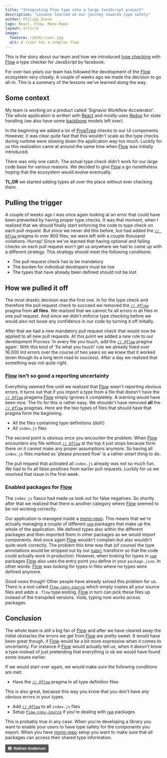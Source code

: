 ```yaml
---
title: "Integrating Flow type into a large JavaScript project"
description: "Lessons learned on our journey towards type safety"
author: Philipp Giese
tags: React, Flow, Mono-Repo
layout: article
image:
  feature: /2018/river.jpg
  alt: A river has a complex flow
---
```


This is the story about our team and how we introduced [type checking](https://en.wikipedia.org/wiki/Type_system#Type_checking) with [Flow](https://flow.org) a type checker for JavaScript by facebook.

For over two years our team has followed the development of the [Flow](https://flow.org) ecosystem very closely.
A couple of weeks ago we made the decision to go all-in.
This is a summary of the lessons we've learned along the way.

## Some context

My team is working on a product called 'Signavio Workflow Accelerator'.
The whole application is written with [React](https://reactjs.org/) and mostly uses [Redux](https://redux.js.org/) for state handling (we also have some [backbone](http://backbonejs.org/) models left over).

In the beginning we added a lot of [PropType](https://reactjs.org/docs/typechecking-with-proptypes.html) checks to our UI components.
However, it was clear quite fast that this wouldn't scale as the type checks during runtime were slowing down the application way too much.
Luckily for us this realization came at around the same time when [Flow](https://flow.org) was initially introduced.

There was only one catch.
The actual type check didn't work for our large code base for various reasons.
We decided to give [Flow](https://flow.org) a go nonetheless hoping that the ecosystem would evolve eventually.

**TL;DR** we started adding types all over the place without ever checking them.

## Pulling the trigger

A couple of weeks ago I was once again looking at an error that could have been prevented by having proper type checks.
It was that moment, when I realized that we should finally start enforcing the code to type check on each pull request.
But since we never did this before, but had added the [`// @flow`](https://flow.org/en/docs/usage/#toc-prepare-your-code-for-flow) pragma to over 800 files, we were left with a couple thousand violations.
Hurray!
Since we've learned that having optional and failing checks on each pull request won't get us anywhere we had to come up with a different strategy.
This strategy should meet the following conditions:

- The pull request check has to be mandatory
- The burden for individual developers must be low
- The types that have already been defined should not be lost

## How we pulled it off

The most drastic decision was the first one.
In for the type check and therefore the pull request check to succeed we removed the [`// @flow`](https://flow.org/en/docs/usage/#toc-prepare-your-code-for-flow) pragma from **all files**.
We realized that we cannot fix all errors in all files in one pull request.
And since we didn't enforce type checking before we would also not loose any confidence in our code by turning it off initially.

After that we had a new mandatory pull request check that would now be applied to all new pull requests.
At this point we added a new rule to our development Process 'In every file you touch, add the [`// @flow`](https://flow.org/en/docs/usage/#toc-prepare-your-code-for-flow) pragma again'.
With this kind of 'fix what you touch' rule we already fixed over 16.000 lint errors over the course of two years so we knew that it worked (even though its a long term road to success).
After a day we realized that something was not quite right.

### [Flow](https://flow.org) isn't so good a reporting uncertainty

Everything seemed fine until we realized that [Flow](https://flow.org) wasn't reporting obvious errors.
It turns out that if you import a type from a file that doesn't have the [`// @flow`](https://flow.org/en/docs/usage/#toc-prepare-your-code-for-flow) pragama [Flow](https://flow.org) simply ignores it completely.
A warning would have been nice.
The fix for this is rather easy.
We shouldn't have removed **all** the [`// @flow`](https://flow.org/en/docs/usage/#toc-prepare-your-code-for-flow) pragmas.
Here are the two types of files that should have that pragma form the beginning.

- All the files containing type definitions (duh!)
- All `index.js` files

The second point is obvious once you encounter the problem.
When [Flow](https://flow.org) encounters any file without [`// @flow`](https://flow.org/en/docs/usage/#toc-prepare-your-code-for-flow) at the top it just stops because form there on it cannot make any proper assumptions anymore.
So having all `index.js` files marked as 'please proceed flow' is a rather smart thing to do.

The pull request that activated all `index.js` already was not so much fun.
We had to fix all false positives from earlier pull requests.
Luckily for us we resolved that issue in the first week.

### Enabled packages for [Flow](https://flow.org)

The `index.js` fiasco had made us look out for false negatives.
So shortly after that we realized that there is another category where [Flow](https://flow.org) seemed to be not working correctly.

Our application is managed inside a [mono-repo](https://medium.com/@maoberlehner/monorepos-in-the-wild-33c6eb246cb9).
This means that we're actually managing a couple of different [`npm`](https://www.npmjs.com/) packages that make up the whole of the application.
We defined types also within the different packages and then imported them in other packages as we would import components.
And once again [Flow](https://flow.org) wouldn't complain but also wouldn't quite work correctly.
The problem this time was that (of course) the type annotations would be stripped out by our [`babel`](https://babeljs.io/) transform so that the code could actually work in production.
However, when looking for types in [`npm`](https://www.npmjs.com/) packages [Flow](https://flow.org) also uses the entry point you define in your `package.json`.
In other words: [Flow](https://flow.org) was looking for types in files where no types were defined anymore.

Good news though!
Other people have already solved this problem for us.
There is a tool called [`flow-copy-source`](https://github.com/AgentME/flow-copy-source) which simply copies all your source files and adds a `.flow` type ending.
[Flow](https://flow.org) in turn can pick these files up instead of the transpiled versions.
Voilà, typing now works across packages.

## Conclusion

The whole team is still a big fan of [Flow](https://flow.org) and after we have cleared away the initial obstacles the errors we get from [Flow](https://flow.org) are pretty sweet.
It would have been great though, if [Flow](https://flow.org) would be a bit more expressive when it comes to uncertainty.
For instance if [Flow](https://flow.org) would actually tell us, when it doesn't know a type instead of just pretending that everything is ok we would have found some issues earlier.

If we would start over again, we would make sure the following conditions are met:

- Have the [`// @flow`](https://flow.org/en/docs/usage/#toc-prepare-your-code-for-flow) pragma in all type definition files

This is also great, because this way you know that you don't have any obvious errors in your types.

- Add [`// @flow`](https://flow.org/en/docs/usage/#toc-prepare-your-code-for-flow) to all `index.js` files
- Setup [`flow-copy-source`](https://github.com/AgentME/flow-copy-source) if you're dealing with [`npm`](https://www.npmjs.com/) packages

This is probably true in any case.
When you're developing a library you want to enable your users to have type safety for the components you export.
When you have [mono-repo](https://medium.com/@maoberlehner/monorepos-in-the-wild-33c6eb246cb9) setup you want to make sure that all packages can access their shared type information.

<a style="background-color:#555;color:white;text-decoration:none;padding:4px 6px;font-family:-apple-system, sans-serif;font-size:12px;font-weight:bold;line-height:1.2;display:inline-block;border-radius:3px" href="https://unsplash.com/@nathananderson?utm_medium=referral&amp;utm_campaign=photographer-credit&amp;utm_content=creditBadge" rel="noopener noreferrer" title="Nathan Anderson’s photos"><span style="display:inline-block;padding:2px 3px"><svg xmlns="http://www.w3.org/2000/svg" style="height:12px;width:auto;position:relative;vertical-align:middle;top:-1px;fill:white" viewBox="0 0 32 32"><title>unsplash-logo</title><path d="M20.8 18.1c0 2.7-2.2 4.8-4.8 4.8s-4.8-2.1-4.8-4.8c0-2.7 2.2-4.8 4.8-4.8 2.7.1 4.8 2.2 4.8 4.8zm11.2-7.4v14.9c0 2.3-1.9 4.3-4.3 4.3h-23.4c-2.4 0-4.3-1.9-4.3-4.3v-15c0-2.3 1.9-4.3 4.3-4.3h3.7l.8-2.3c.4-1.1 1.7-2 2.9-2h8.6c1.2 0 2.5.9 2.9 2l.8 2.4h3.7c2.4 0 4.3 1.9 4.3 4.3zm-8.6 7.5c0-4.1-3.3-7.5-7.5-7.5-4.1 0-7.5 3.4-7.5 7.5s3.3 7.5 7.5 7.5c4.2-.1 7.5-3.4 7.5-7.5z"></path></svg></span><span style="display:inline-block;padding:2px 3px">Nathan Anderson</span></a>
